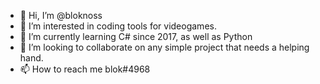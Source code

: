 - 👋 Hi, I’m @bloknoss
- 👀 I’m interested in coding tools for videogames.
- 🌱 I’m currently learning C# since 2017, as well as Python
- 💞️ I’m looking to collaborate on any simple project that needs a helping hand. 
- 📫 How to reach me blok#4968

<!---
bloknoss/bloknoss is a ✨ special ✨ repository because its `README.md` (this file) appears on your GitHub profile.
You can click the Preview link to take a look at your changes.
--->
